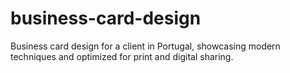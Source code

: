 # business-card-design
Business card design for a client in Portugal, showcasing modern techniques and optimized for print and digital sharing.
